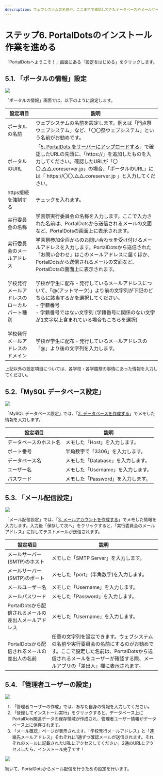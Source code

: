 ```yaml
---
description: ウェブシステムの名前や、ここまでで確認してきたデータベースやメールサーバーの設定を行います。
---
```


# ステップ6. PortalDotsのインストール作業を進める

「PortalDotsへようこそ！」画面にある「設定をはじめる」をクリックします。

## 5.1. 「ポータルの情報」設定

![](<../../../.gitbook/assets/PortalDots のインストール — PortalDots.png>)

「ポータルの情報」画面では、以下のように設定します。

| 設定項目                  | 説明                                                                                                                                                                        |
| --------------------- | ------------------------------------------------------------------------------------------------------------------------------------------------------------------------- |
| ポータルの名前               | ウェブシステムの名前を設定します。例えば「門点祭ウェブシステム」など、「〇〇祭ウェブシステム」という名前がお勧めです。                                                                                                               |
| ポータルのURL              | 「[5. PortalDots をサーバーにアップロードする](step-5.md)」で確認したURLの先頭に、「https://」を追加したものを入力してください。確認したURLが「〇〇.△△.coreserver.jp」の場合、「ポータルのURL」には「 https://〇〇.△△.coreserver.jp 」と入力してください。 |
| https接続を強制する          | チェックを入れます。                                                                                                                                                                |
| 実行委員会の名称              | 学園祭実行委員会の名称を入力します。ここで入力された名前は、PortalDotsから送信されるメールの文面など、PortalDotsの画面上に表示されます。                                                                                            |
| 実行委員会のメールアドレス         | 学園祭参加企画からのお問い合わせを受け付けるメールアドレスを入力します。PortalDotsから送信された「お問い合わせ」はこのメールアドレスに届くほか、PortalDotsから送信されるメールの文面など、PortalDotsの画面上に表示されます。                                             |
| 学校発行メールアドレスのローカルパート種別 | <p>学校が学生に配布・発行しているメールアドレスについて、「@(アットマーク)」より前の文字列が下記のどちらに該当するかを選択してください。<br>- 学籍番号<br>- 学籍番号ではない文字列 (学籍番号に関係のない文字が1文字以上含まれている場合もこちらを選択)</p>                                |
| 学校発行メールアドレスのドメイン      | 学校が学生に配布・発行しているメールアドレスの「@」より後の文字列を入力します。                                                                                                                                  |

上記以外の設定項目については、各学校・各学園祭の事情にあった情報を入力してください。

## 5.2.「MySQL データベース設定」

![](<../../../.gitbook/assets/image (6).png>)

「MySQL データベース設定」では、「[2. データベースを作成する](step-2.md)」でメモした情報を入力します。

| 設定項目        | 説明                    |
| ----------- | --------------------- |
| データベースのホスト名 | メモした「Host」を入力します。     |
| ポート番号       | 半角数字で「3306」を入力します。    |
| データベース名     | メモした「Database」を入力します。 |
| ユーザー名       | メモした「Username」を入力します。 |
| パスワード       | メモした「Password」を入力します。 |

## 5.3. 「メール配信設定」

![](<../../../.gitbook/assets/image (3) (1).png>)

「メール配信設定」では、「[3. メールアカウントを作成する](step-3.md)」でメモした情報を入力します。入力後「保存して次へ」をクリックすると、「実行委員会のメールアドレス」に対してテストメールが送信されます。

| 設定項目                            | 説明                                                                                                           |
| ------------------------------- | ------------------------------------------------------------------------------------------------------------ |
| メールサーバー(SMTP)のホスト               | メモした「SMTP Server」を入力します。                                                                                     |
| メールサーバー(SMTP)のポート               | メモした「port」(半角数字)を入力します。                                                                                      |
| メールユーザー名                        | メモした「Username」を入力します。                                                                                        |
| メールパスワード                        | メモした「Password」を入力します。                                                                                        |
| PortalDotsから配信されるメールの差出人メールアドレス | メモした「Username」を入力します。                                                                                        |
| PortalDotsから配信されるメールの差出人の名前     | 任意の文字列を設定できます。ウェブシステムの名前や実行委員会の名前にするのがお勧めです。ここで設定した名前は、PortalDotsから送信されるメールをユーザーが確認する際、メールアプリの「差出人」欄に表示されます。 |

## 5.4. 「管理者ユーザーの設定」

![](<../../../.gitbook/assets/image (5).png>)

1. 「管理者ユーザーの作成」では、あなた自身の情報を入力してください。
2. 「登録してインストール実行」をクリックすると、データベース上に PortalDots関連データの保存領域が作成され、管理者ユーザー情報がデータベース上に保存されます。
3. 「メール確認」ページが表示されます。「学校発行メールアドレス」と「連絡先メールアドレス」それぞれに1通ずつ確認メールが送信されます。それぞれのメールに記載されたURLにアクセスしてください。2通のURLにアクセスしたら、インストール完了です！

![](<../../../.gitbook/assets/image (4).png>)



続いて、PortalDotsからメール配信を行うための設定を行います。

